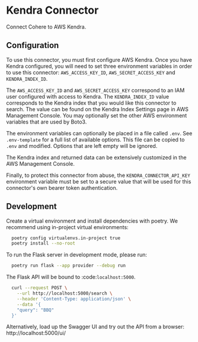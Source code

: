 # Kendra Connector

Connect Cohere to AWS Kendra.

## Configuration

To use this connector, you must first configure AWS Kendra. Once you have Kendra configured, you
will need to set three environment variables in order to use this connector: `AWS_ACCESS_KEY_ID`,
`AWS_SECRET_ACCESS_KEY` and `KENDRA_INDEX_ID`.

The `AWS_ACCESS_KEY_ID` and `AWS_SECRET_ACCESS_KEY` correspond to an IAM user configured with access
to Kendra. The `KENDRA_INDEX_ID` value corresponds to the Kendra index that you would like this
connector to search. The value can be found on the Kendra Index Settings page in AWS Management Console.
You may optionally set the other AWS environment variables that are used by Boto3.

The environment variables can optionally be placed in a file called `.env`. See `.env-template` for a
full list of available options. This file can be copied to `.env` and modified. Options that are
left empty will be ignored.

The Kendra index and returned data can be extensively customized in the AWS Management Console.

Finally, to protect this connector from abuse, the `KENDRA_CONNECTOR_API_KEY` environment variable must be set to a secure value that will be used for this connector's own bearer token authentication.


## Development

Create a virtual environment and install dependencies with poetry. We recommend using in-project virtual environments:

```bash
  poetry config virtualenvs.in-project true
  poetry install --no-root
```

To run the Flask server in development mode, please run:

```bash
  poetry run flask --app provider --debug run
```

The Flask API will be bound to :code:`localhost:5000`.

```bash
  curl --request POST \
    --url http://localhost:5000/search \
    --header 'Content-Type: application/json' \
    --data '{
    "query": "BBQ"
  }'
```

Alternatively, load up the Swagger UI and try out the API from a browser: http://localhost:5000/ui/
